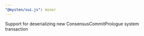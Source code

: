 ```yaml
---
"@mysten/sui.js": minor
---
```


Support for deserializing new ConsensusCommitPrologue system transaction
